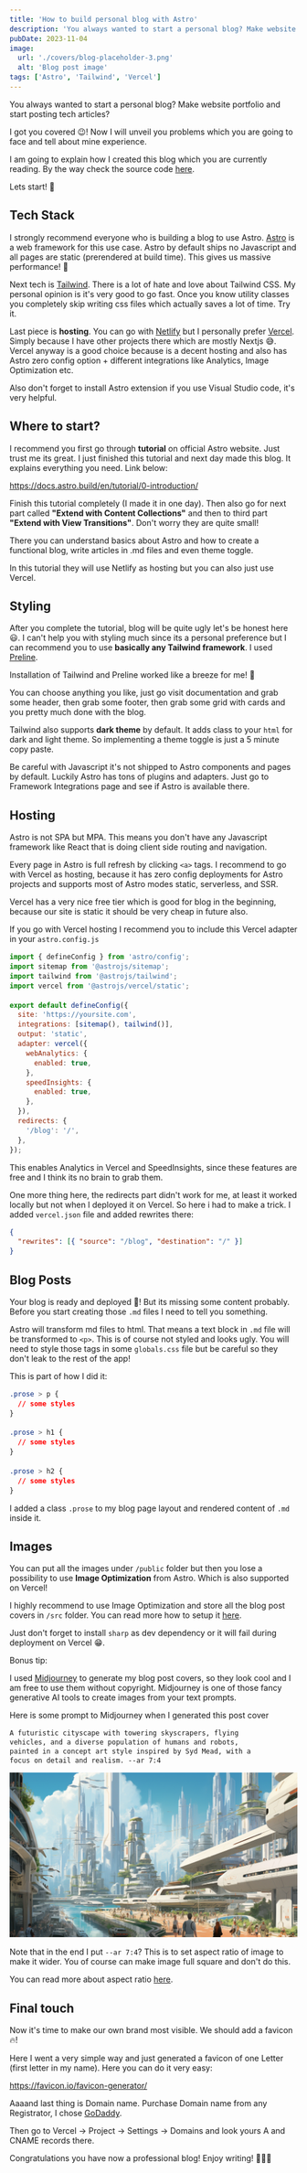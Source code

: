 ```yaml
---
title: 'How to build personal blog with Astro'
description: 'You always wanted to start a personal blog? Make website portfolio and start posting tech articles?'
pubDate: 2023-11-04
image:
  url: './covers/blog-placeholder-3.png'
  alt: 'Blog post image'
tags: ['Astro', 'Tailwind', 'Vercel']
---
```


You always wanted to start a personal blog? Make website portfolio and start posting tech articles?

I got you covered 😉! Now I will unveil you problems which you are going to face and tell about mine experience.

I am going to explain how I created this blog which you are currently reading. By the way check the source code [here](https://github.com/vguleaev/vguleaev.dev).

Lets start! 🚀

## Tech Stack

I strongly recommend everyone who is building a blog to use Astro. [Astro](https://astro.build/) is a web framework for this use case. Astro by default ships no Javascript and all pages are static (prerendered at build time). This gives us massive performance! 💪

Next tech is [Tailwind](https://tailwindcss.com/). There is a lot of hate and love about Tailwind CSS. My personal opinion is it's very good to go fast. Once you know utility classes you completely skip writing css files which actually saves a lot of time. Try it.

Last piece is <strong>hosting</strong>. You can go with [Netlify](https://www.netlify.com/) but I personally prefer [Vercel](https://vercel.com/). Simply because I have other projects there which are mostly Nextjs 😅. Vercel anyway is a good choice because is a decent hosting and also has Astro zero config option + different integrations like Analytics, Image Optimization etc.

Also don't forget to install Astro extension if you use Visual Studio code, it's very helpful.

## Where to start?

I recommend you first go through <strong>tutorial</strong> on official Astro website. Just trust me its great. I just finished this tutorial and next day made this blog. It explains everything you need. Link below:

https://docs.astro.build/en/tutorial/0-introduction/

Finish this tutorial completely (I made it in one day). Then also go for next part called <strong>"Extend with Content Collections"</strong> and then to third part <strong>"Extend with View Transitions"</strong>. Don't worry they are quite small!

There you can understand basics about Astro and how to create a functional blog, write articles in .md files and even theme toggle.

In this tutorial they will use Netlify as hosting but you can also just use Vercel.

## Styling

After you complete the tutorial, blog will be quite ugly let's be honest here 😃. I can't help you with styling much since its a personal preference but I can recommend you to use <strong>basically any Tailwind framework</strong>. I used [Preline](https://preline.co/).

Installation of Tailwind and Preline worked like a breeze for me! 🌟

You can choose anything you like, just go visit documentation and grab some header, then grab some footer, then grab some grid with cards and you pretty much done with the blog.

Tailwind also supports <strong>dark theme</strong> by default. It adds class to your `html` for dark and light theme. So implementing a theme toggle is just a 5 minute copy paste.

Be careful with Javascript it's not shipped to Astro components and pages by default. Luckily Astro has tons of plugins and adapters. Just go to Framework Integrations page and see if Astro is available there.

## Hosting

Astro is not SPA but MPA. This means you don't have any Javascript framework like React that is doing client side routing and navigation.

Every page in Astro is full refresh by clicking `<a>` tags. I recommend to go with Vercel as hosting, because it has zero config deployments for Astro projects and supports most of Astro modes static, serverless, and SSR.

Vercel has a very nice free tier which is good for blog in the beginning, because our site is static it should be very cheap in future also.

If you go with Vercel hosting I recommend you to include this Vercel adapter in your `astro.config.js`

```javascript
import { defineConfig } from 'astro/config';
import sitemap from '@astrojs/sitemap';
import tailwind from '@astrojs/tailwind';
import vercel from '@astrojs/vercel/static';

export default defineConfig({
  site: 'https://yoursite.com',
  integrations: [sitemap(), tailwind()],
  output: 'static',
  adapter: vercel({
    webAnalytics: {
      enabled: true,
    },
    speedInsights: {
      enabled: true,
    },
  }),
  redirects: {
    '/blog': '/',
  },
});
```

This enables Analytics in Vercel and SpeedInsights, since these features are free and I think its no brain to grab them.

One more thing here, the redirects part didn't work for me, at least it worked locally but not when I deployed it on Vercel. So here i had to make a trick. I added `vercel.json` file and added rewrites there:

```json
{
  "rewrites": [{ "source": "/blog", "destination": "/" }]
}
```

## Blog Posts

Your blog is ready and deployed 🥳! But its missing some content probably. Before you start creating those `.md` files I need to tell you something.

Astro will transform md files to html. That means a text block in `.md` file will be transformed to `<p>`. This is of course not styled and looks ugly. You will need to style those tags in some `globals.css` file but be careful so they don't leak to the rest of the app!

This is part of how I did it:

```css
.prose > p {
  // some styles
}

.prose > h1 {
  // some styles
}

.prose > h2 {
  // some styles
}
```

I added a class `.prose` to my blog page layout and rendered content of `.md` inside it.

## Images

You can put all the images under `/public` folder but then you lose a possibility to use <strong>Image Optimization</strong> from Astro. Which is also supported on Vercel!

I highly recommend to use Image Optimization and store all the blog post covers in `/src` folder. You can read more how to setup it [here](https://docs.astro.build/en/guides/images/).

Just don't forget to install `sharp` as dev dependency or it will fail during deployment on Vercel 😁.

Bonus tip:

I used [Midjourney](https://www.midjourney.com/) to generate my blog post covers, so they look cool and I am free to use them without copyright. Midjourney is one of those fancy generative AI tools to create images from your text prompts.

Here is some prompt to Midjourney when I generated this post cover

```
A futuristic cityscape with towering skyscrapers, flying
vehicles, and a diverse population of humans and robots,
painted in a concept art style inspired by Syd Mead, with a
focus on detail and realism. --ar 7:4
```

![Alt text](./covers/blog-placeholder-3.png)

Note that in the end I put `--ar 7:4`? This is to set aspect ratio of image to make it wider. You of course can make image full square and don't do this.

You can read more about aspect ratio [here](https://docs.midjourney.com/docs/aspect-ratios).

## Final touch

Now it's time to make our own brand most visible. We should add a favicon 🔥!

Here I went a very simple way and just generated a favicon of one Letter (first letter in my name). Here you can do it very easy:

https://favicon.io/favicon-generator/

Aaaand last thing is Domain name. Purchase Domain name from any Registrator, I chose [GoDaddy](https://www.godaddy.com/).

Then go to Vercel -> Project -> Settings -> Domains and look yours A and CNAME records there.

Congratulations you have now a professional blog! Enjoy writing! 🎉🎉🎉
